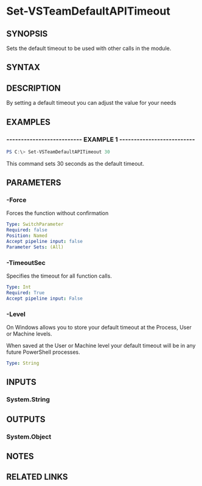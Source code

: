 


# Set-VSTeamDefaultAPITimeout

## SYNOPSIS

Sets the default timeout to be used with other calls in the module.

## SYNTAX

## DESCRIPTION

By setting a default timeout you can adjust the value for your needs

## EXAMPLES

### -------------------------- EXAMPLE 1 --------------------------

```PowerShell
PS C:\> Set-VSTeamDefaultAPITimeout 30
```

This command sets 30 seconds as the default timeout.

## PARAMETERS

### -Force

Forces the function without confirmation

```yaml
Type: SwitchParameter
Required: false
Position: Named
Accept pipeline input: false
Parameter Sets: (All)
```

### -TimeoutSec

Specifies the timeout for all function calls.

```yaml
Type: Int
Required: True
Accept pipeline input: False
```

### -Level

On Windows allows you to store your default timeout at the Process, User or Machine levels.

When saved at the User or Machine level your default timeout will be in any future PowerShell processes.

```yaml
Type: String
```

## INPUTS

### System.String

## OUTPUTS

### System.Object

## NOTES

## RELATED LINKS

